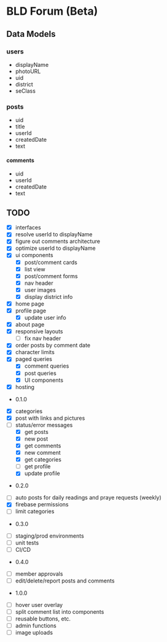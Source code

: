 # BLD Forum (Beta)

## Data Models

### users

- displayName
- photoURL
- uid
- district
- seClass

### posts

- uid
- title
- userId
- createdDate
- text

#### comments

- uid
- userId
- createdDate
- text

## TODO

- [x] interfaces
- [x] resolve userId to displayName
- [x] figure out comments architecture
- [x] optimize userId to displayName
- [x] ui components
  - [x] post/comment cards
  - [x] list view
  - [x] post/comment forms
  - [x] nav header
  - [x] user images
  - [x] display district info
- [x] home page
- [x] profile page
  - [x] update user info
- [x] about page
- [x] responsive layouts
  - [ ] fix nav header
- [x] order posts by comment date
- [x] character limits
- [x] paged queries
  - [x] comment queries
  - [x] post queries
  - [x] UI components
- [x] hosting
- 0.1.0
- [x] categories
- [x] post with links and pictures
- [ ] status/error messages
  - [x] get posts
  - [x] new post
  - [x] get comments
  - [x] new comment
  - [x] get categories
  - [ ] get profile
  - [x] update profile
- 0.2.0
- [ ] auto posts for daily readings and praye requests (weekly)
- [x] firebase permissions
- [ ] limit categories
- 0.3.0
- [ ] staging/prod environments
- [ ] unit tests
- [ ] CI/CD
- 0.4.0
- [ ] member approvals
- [ ] edit/delete/report posts and comments
- 1.0.0
- [ ] hover user overlay
- [ ] split comment list into components
- [ ] reusable buttons, etc.
- [ ] admin functions
- [ ] image uploads
